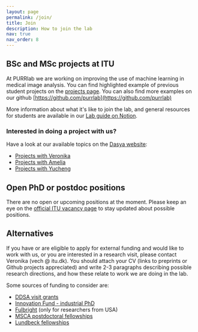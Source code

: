 ```yaml
---
layout: page
permalink: /join/
title: Join
description: How to join the lab
nav: true
nav_order: 8
---
```


## BSc and MSc projects at ITU

At PURRlab we are working on improving the use of machine learning in medical image analysis. You can find highlighted example of previous student projects on the [projects page](https://purrlab.github.io/projects/). You can also find more examples on our github [https://github.com/purrlab](https://github.com/purrlab)

More information about what it's like to join the lab, and general resources for students are available in our [Lab guide on Notion](https://vcheplygina.notion.site/Lab-guide-PURRlab-at-ITU-c85f30c838f1447780773a456cf35fcd?pvs=74).

### Interested in doing a project with us?
Have a look at our available topics on the [Dasya website](https://dasya.itu.dk/for-students/proposals/):
* [Projects with Veronika](https://dasya.itu.dk/for-students/proposals/#veronika-cheplygina)
* [Projects with Amelia](https://dasya.itu.dk/for-students/proposals/#amelia-jim%c3%a9nez-s%c3%a1nchez)
* [Projects with Yucheng](https://dasya.itu.dk/for-students/proposals/#yucheng-lu)


## Open PhD or postdoc positions

There are no open or upcoming positions at the moment. Please keep an eye on the [official ITU vacancy page](https://en.itu.dk/About-ITU/Vacancies) to stay updated about possible positions. 


## Alternatives

If you have or are eligible to apply for external funding and would like to work with us, or you are interested in a research visit, please contact Veronika (vech @ itu.dk). You should attach your CV (links to preprints or Github projects appreciated) and write 2-3 paragraphs describing possible research directions, and how these relate to work we are doing in the lab. 

Some sources of funding to consider are:

* [DDSA visit grants](https://ddsa.dk/visitgrants/)
* [Innovation Fund - industrial PhD](https://innovationsfonden.dk/en/p/industrial-researcher/industrial-phd-all-areas-private)
* [Fulbright](https://fulbrightcenter.dk/) (only for researchers from USA)
* [MSCA postdoctoral fellowships](https://marie-sklodowska-curie-actions.ec.europa.eu/calls/msca-postdoctoral-fellowships-2023)
* [Lundbeck fellowships](https://lundbeckfonden.com/uddelinger-priser/ansoegere/apply-grants/lf-fellows)
